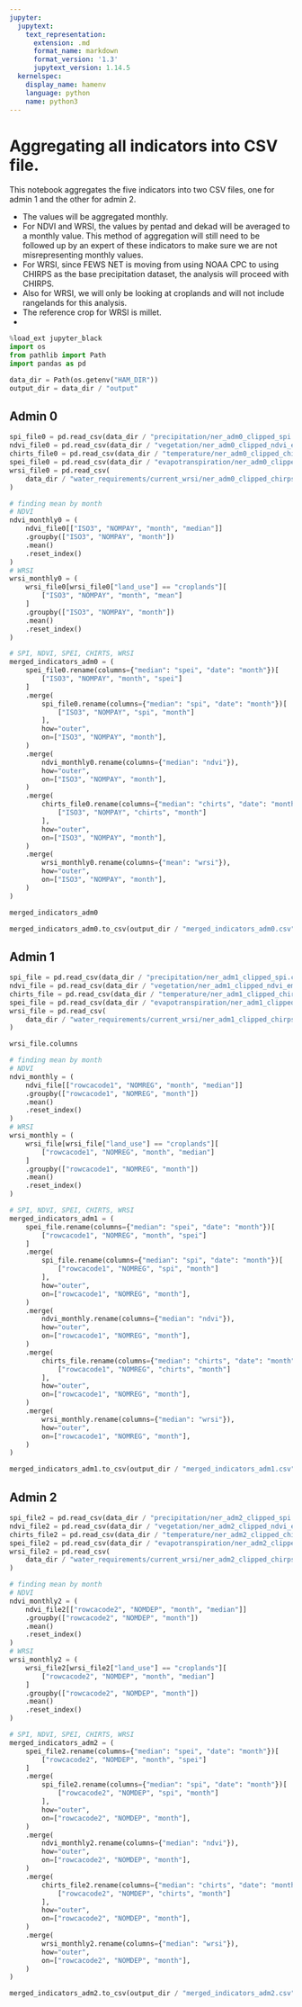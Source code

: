 ```yaml
---
jupyter:
  jupytext:
    text_representation:
      extension: .md
      format_name: markdown
      format_version: '1.3'
      jupytext_version: 1.14.5
  kernelspec:
    display_name: hamenv
    language: python
    name: python3
---
```


# Aggregating all indicators into CSV file.


This notebook aggregates the five indicators into two CSV files, one for admin 1 and the other for admin 2.

- The values will be aggregated monthly.
- For NDVI and WRSI, the values by pentad and dekad will be averaged to a monthly value. This method of aggregation will still need to be followed up by an expert of these indicators to make sure we are not misrepresenting monthly values.
- For WRSI, since FEWS NET is moving from using NOAA CPC to using CHIRPS as the base precipitation dataset, the analysis will proceed with CHIRPS.
- Also for WRSI, we will only be looking at croplands and will not include rangelands for this analysis.
- The reference crop for WRSI is millet.
- 

```python
%load_ext jupyter_black
import os
from pathlib import Path
import pandas as pd
```

```python
data_dir = Path(os.getenv("HAM_DIR"))
output_dir = data_dir / "output"
```

## Admin 0

```python
spi_file0 = pd.read_csv(data_dir / "precipitation/ner_adm0_clipped_spi.csv")
ndvi_file0 = pd.read_csv(data_dir / "vegetation/ner_adm0_clipped_ndvi_emodis.csv")
chirts_file0 = pd.read_csv(data_dir / "temperature/ner_adm0_clipped_chirts.csv")
spei_file0 = pd.read_csv(data_dir / "evapotranspiration/ner_adm0_clipped_spei.csv")
wrsi_file0 = pd.read_csv(
    data_dir / "water_requirements/current_wrsi/ner_adm0_clipped_chirps_wrsi.csv"
)
```

```python
# finding mean by month
# NDVI
ndvi_monthly0 = (
    ndvi_file0[["ISO3", "NOMPAY", "month", "median"]]
    .groupby(["ISO3", "NOMPAY", "month"])
    .mean()
    .reset_index()
)
# WRSI
wrsi_monthly0 = (
    wrsi_file0[wrsi_file0["land_use"] == "croplands"][
        ["ISO3", "NOMPAY", "month", "mean"]
    ]
    .groupby(["ISO3", "NOMPAY", "month"])
    .mean()
    .reset_index()
)
```

```python
# SPI, NDVI, SPEI, CHIRTS, WRSI
merged_indicators_adm0 = (
    spei_file0.rename(columns={"median": "spei", "date": "month"})[
        ["ISO3", "NOMPAY", "month", "spei"]
    ]
    .merge(
        spi_file0.rename(columns={"median": "spi", "date": "month"})[
            ["ISO3", "NOMPAY", "spi", "month"]
        ],
        how="outer",
        on=["ISO3", "NOMPAY", "month"],
    )
    .merge(
        ndvi_monthly0.rename(columns={"median": "ndvi"}),
        how="outer",
        on=["ISO3", "NOMPAY", "month"],
    )
    .merge(
        chirts_file0.rename(columns={"median": "chirts", "date": "month"})[
            ["ISO3", "NOMPAY", "chirts", "month"]
        ],
        how="outer",
        on=["ISO3", "NOMPAY", "month"],
    )
    .merge(
        wrsi_monthly0.rename(columns={"mean": "wrsi"}),
        how="outer",
        on=["ISO3", "NOMPAY", "month"],
    )
)
```

```python
merged_indicators_adm0
```

```python
merged_indicators_adm0.to_csv(output_dir / "merged_indicators_adm0.csv", index=False)
```

## Admin 1

```python
spi_file = pd.read_csv(data_dir / "precipitation/ner_adm1_clipped_spi.csv")
ndvi_file = pd.read_csv(data_dir / "vegetation/ner_adm1_clipped_ndvi_emodis.csv")
chirts_file = pd.read_csv(data_dir / "temperature/ner_adm1_clipped_chirts.csv")
spei_file = pd.read_csv(data_dir / "evapotranspiration/ner_adm1_clipped_spei.csv")
wrsi_file = pd.read_csv(
    data_dir / "water_requirements/current_wrsi/ner_adm1_clipped_chirps_wrsi.csv"
)
```

```python
wrsi_file.columns
```

```python
# finding mean by month
# NDVI
ndvi_monthly = (
    ndvi_file[["rowcacode1", "NOMREG", "month", "median"]]
    .groupby(["rowcacode1", "NOMREG", "month"])
    .mean()
    .reset_index()
)
# WRSI
wrsi_monthly = (
    wrsi_file[wrsi_file["land_use"] == "croplands"][
        ["rowcacode1", "NOMREG", "month", "median"]
    ]
    .groupby(["rowcacode1", "NOMREG", "month"])
    .mean()
    .reset_index()
)
```

```python
# SPI, NDVI, SPEI, CHIRTS, WRSI
merged_indicators_adm1 = (
    spei_file.rename(columns={"median": "spei", "date": "month"})[
        ["rowcacode1", "NOMREG", "month", "spei"]
    ]
    .merge(
        spi_file.rename(columns={"median": "spi", "date": "month"})[
            ["rowcacode1", "NOMREG", "spi", "month"]
        ],
        how="outer",
        on=["rowcacode1", "NOMREG", "month"],
    )
    .merge(
        ndvi_monthly.rename(columns={"median": "ndvi"}),
        how="outer",
        on=["rowcacode1", "NOMREG", "month"],
    )
    .merge(
        chirts_file.rename(columns={"median": "chirts", "date": "month"})[
            ["rowcacode1", "NOMREG", "chirts", "month"]
        ],
        how="outer",
        on=["rowcacode1", "NOMREG", "month"],
    )
    .merge(
        wrsi_monthly.rename(columns={"median": "wrsi"}),
        how="outer",
        on=["rowcacode1", "NOMREG", "month"],
    )
)
```

```python
merged_indicators_adm1.to_csv(output_dir / "merged_indicators_adm1.csv", index=False)
```

## Admin 2

```python
spi_file2 = pd.read_csv(data_dir / "precipitation/ner_adm2_clipped_spi.csv")
ndvi_file2 = pd.read_csv(data_dir / "vegetation/ner_adm2_clipped_ndvi_emodis.csv")
chirts_file2 = pd.read_csv(data_dir / "temperature/ner_adm2_clipped_chirts.csv")
spei_file2 = pd.read_csv(data_dir / "evapotranspiration/ner_adm2_clipped_spei.csv")
wrsi_file2 = pd.read_csv(
    data_dir / "water_requirements/current_wrsi/ner_adm2_clipped_chirps_wrsi.csv"
)
```

```python
# finding mean by month
# NDVI
ndvi_monthly2 = (
    ndvi_file2[["rowcacode2", "NOMDEP", "month", "median"]]
    .groupby(["rowcacode2", "NOMDEP", "month"])
    .mean()
    .reset_index()
)
# WRSI
wrsi_monthly2 = (
    wrsi_file2[wrsi_file2["land_use"] == "croplands"][
        ["rowcacode2", "NOMDEP", "month", "median"]
    ]
    .groupby(["rowcacode2", "NOMDEP", "month"])
    .mean()
    .reset_index()
)
```

```python
# SPI, NDVI, SPEI, CHIRTS, WRSI
merged_indicators_adm2 = (
    spei_file2.rename(columns={"median": "spei", "date": "month"})[
        ["rowcacode2", "NOMDEP", "month", "spei"]
    ]
    .merge(
        spi_file2.rename(columns={"median": "spi", "date": "month"})[
            ["rowcacode2", "NOMDEP", "spi", "month"]
        ],
        how="outer",
        on=["rowcacode2", "NOMDEP", "month"],
    )
    .merge(
        ndvi_monthly2.rename(columns={"median": "ndvi"}),
        how="outer",
        on=["rowcacode2", "NOMDEP", "month"],
    )
    .merge(
        chirts_file2.rename(columns={"median": "chirts", "date": "month"})[
            ["rowcacode2", "NOMDEP", "chirts", "month"]
        ],
        how="outer",
        on=["rowcacode2", "NOMDEP", "month"],
    )
    .merge(
        wrsi_monthly2.rename(columns={"median": "wrsi"}),
        how="outer",
        on=["rowcacode2", "NOMDEP", "month"],
    )
)
```

```python
merged_indicators_adm2.to_csv(output_dir / "merged_indicators_adm2.csv", index=False)
```

